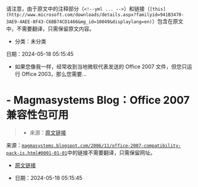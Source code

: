 请注意，由于原文中的注释部分（`<!--yml ... -->`）和链接（`[this](http://www.microsoft.com/downloads/details.aspx?familyid=941B3470-3AE9-4AEE-8F43-C6BB74CD1466&mg_id=10049&displaylang=en)`）包含在原文中，不需要翻译，只需保留原文内容。

-   分类：未分类

日期：2024-05-18 05:15:45

-   如果您像我一样，经常收到当地微软代表发送的 Office 2007 文件，但您只运行 Office 2003，那么您需要...

# -   Magmasystems Blog：Office 2007 兼容性包可用

> -   来源：[原文链接](http://magmasystems.blogspot.com/2006/11/office-2007-compatibility-pack-is.html#0001-01-01)

来源：[`magmasystems.blogspot.com/2006/11/office-2007-compatibility-pack-is.html#0001-01-01`](http://magmasystems.blogspot.com/2006/11/office-2007-compatibility-pack-is.html#0001-01-01)中的链接不需要翻译，只需保留网址。

-   [原文链接](http://www.microsoft.com/downloads/details.aspx?familyid=941B3470-3AE9-4AEE-8F43-C6BB74CD1466&mg_id=10049&displaylang=en)

-   日期：2024-05-18 05:15:45
